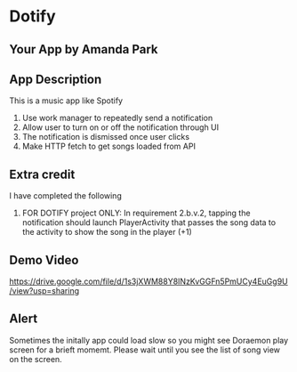 # Dotify

## Your App by Amanda Park
## App Description
This is a music app like Spotify
1. Use work manager to repeatedly send a notification
2. Allow user to turn on or off the notification through UI
3. The notification is dismissed once user clicks 
4. Make HTTP fetch to get songs loaded from API

## Extra credit
I have completed the following 
1. FOR DOTIFY project ONLY: In requirement 2.b.v.2, tapping the notification should launch PlayerActivity
that passes the song data to the activity to show the song in the player (+1)



## Demo Video

https://drive.google.com/file/d/1s3jXWM88Y8INzKvGGFn5PmUCy4EuGg9U/view?usp=sharing

## Alert
Sometimes the initally app could load slow so you might see Doraemon play screen for a brieft momemt. Please wait until you see the list of song view on the screen. 

